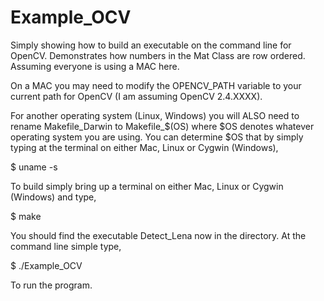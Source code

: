 # Example_OCV

Simply showing how to build an executable on the command line for OpenCV. Demonstrates how numbers in the Mat Class are row ordered. Assuming everyone is using a MAC here. 

On a MAC you may need to modify the OPENCV_PATH variable to your current path for OpenCV (I am assuming OpenCV 2.4.XXXX). 

For another operating system (Linux, Windows) you will ALSO need to rename Makefile_Darwin to Makefile_$(OS) where $OS denotes whatever operating system you are using. You can determine $OS that by simply typing at the terminal on either Mac, Linux or Cygwin (Windows),  

$ uname -s

To build simply bring up a terminal on either Mac, Linux or Cygwin (Windows) and type, 

$ make

You should find the executable Detect_Lena now in the directory. At the command line simple type, 

$ ./Example_OCV

To run the program. 